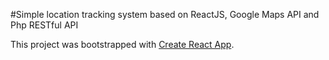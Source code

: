 #Simple location tracking system based on ReactJS, Google Maps API and Php RESTful API

This project was bootstrapped with [Create React App](https://github.com/facebookincubator/create-react-app).

